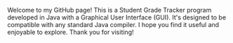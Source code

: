 Welcome to my GitHub page!
This is a Student Grade Tracker program developed in Java with a Graphical User Interface (GUI). It's designed to be compatible with any standard Java compiler.
I hope you find it useful and enjoyable to explore.
Thank you for visiting!

  

